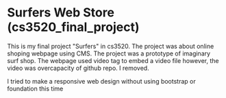 Surfers Web Store (cs3520_final_project)
====================

This is my final project "Surfers" in cs3520. 
The project was about online shoping webpage using CMS. The project was a prototype of imaginary surf shop. 
The webpage used video tag to embed a video file however, the video was overcapacity of github repo. I removed. 

I tried to make a responsive web design without using bootstrap or foundation this time 
